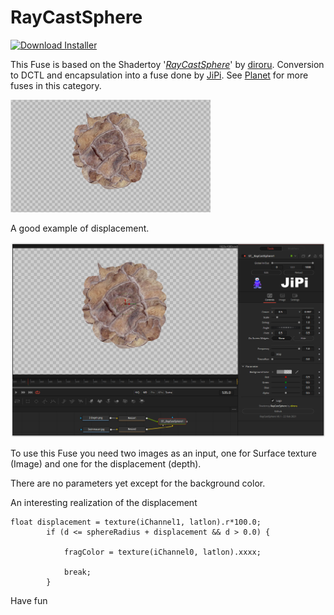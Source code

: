 # RayCastSphere
<a href="RayCastSphere-Installer.lua" download><img alt="Download Installer" src="https://img.shields.io/static/v1?label=Download&message=RayCastSphere-Installer.lua&color=blue" /></a>

This Fuse is based on the Shadertoy '_[RayCastSphere](https://www.shadertoy.com/view/XdjBDG)_' by [diroru](https://www.shadertoy.com/user/diroru). Conversion to DCTL and encapsulation into a fuse done by [JiPi](../../Site/Profiles/JiPi.md). See [Planet](README.md) for more fuses in this category.

[![RayCastSphere Thumbnail](RayCastSphere.png)](https://www.shadertoy.com/view/XdjBDG "View on Shadertoy.com")



<!-- +++ DO NOT REMOVE THIS COMMENT +++ DO NOT ADD OR EDIT ANY TEXT BEFORE THIS LINE +++ IT WOULD BE A REALLY BAD IDEA +++ -->

A good example of displacement.

[![screenshot](RayCastSphere_screenshot.png "RayCastSphere.fuse in DaVinci Resolve")](https://github.com/nmbr73/Shadertoys/blob/main/PlanetShader/RayCastSphere.fuse)

To use this Fuse you need two images as an input, one for Surface texture (Image) and one for the displacement (depth).

There are no parameters yet except for the background color.

An interesting realization of the displacement

```
float displacement = texture(iChannel1, latlon).r*100.0;
        if (d <= sphereRadius + displacement && d > 0.0) {

            fragColor = texture(iChannel0, latlon).xxxx;

            break;
        }
```

Have fun

<!-- +++ DO NOT REMOVE THIS COMMENT +++ DO NOT EDIT ANY TEXT THAT COMES AFTER THIS LINE +++ TRUST ME: JUST DON'T DO IT +++ -->

